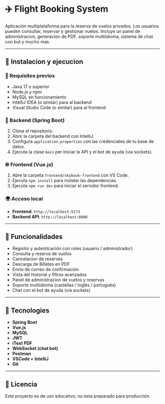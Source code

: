 # ✈️ Flight Booking System

Aplicación multiplataforma para la reserva de vuelos privados. Los usuarios pueden consultar, reservar y gestionar vuelos. Incluye un panel de administracion, generacion de PDF, soporte multiidioma, sistema de chat con but y mucho mas.

---

## 🔧 Instalacion y ejecucion

### 🧩 Requisitos previos

- Java 17 o superior
- Node.js y npm
- MySQL en funcionamiento
- IntelliJ IDEA (o similar) para al backend
- Visual Studio Code (o similar) para al frontend

### 🚀 Backend (Spring Boot)

1. Clona el repositorio.
2. Abrir la carpeta del backend con IntelliJ.
3. Configura `application.properties` con las credenciales de tu base de datos.
4. Ejecuta la clase `main` per iniciar la API y el bot de ayuda (via sockets).

### 🌐 Frontend (Vue.js)

1. Abre la carpeta `frontend/skybook-frontend` con VS Code.
2. Ejecuta `npm install` para instalar las dependencias.
3. Ejecuta `npm run dev` para iniciar el servidor frontend.

### 🌍 Acceso local

- **Frontend**: `http://localhost:5173`
- **Backend API**: `http://localhost:8080`

---

## 🧠 Funcionalidades

- Registro y autenticación con roles (usuario / administrador)
- Consulta y reserva de vuelos
- Cancelacion de reserves
- Descarga de Billetes en PDF
- Envio de correo de confirmación
- Vista del historial y filtros avanzados
- Panel de administracion de vuelos y reservas
- Soporte multiidioma (castellas / inglés / portugués)
- Chat con el bot de ayuda (via sockets)

---

## 📁 Tecnologies

- **Spring Boot**
- **Vue.js**
- **MySQL**
- **JWT**
- **iText PDF**
- **WebSocket (chat bot)**
- **Postman**
- **VSCode + IntelliJ**
- **Git**

---

## 📄 Licencia

Este proyecto es de uso educativo, no esta preparado para producción.
